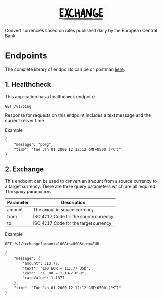 <div align="center">
    <img src="exchange.png" width="175">
</div>


Convert currencies based on rates published daily by the European Central Bank

# Endpoints

The complete library of endpoints can be on postman [here](https://www.getpostman.com/collections/aeb591736835b4d38c46).

## 1. Healthcheck
This application has a healthcheck endpoint:
```
GET /v1/ping
```
Response for requests on this endpoint includes a text message and the current server time.

Example:
```
{
    "message": "pong",
    "time": "Tue Jan 01 2000 12:12:12 GMT+0500 (PKT)"
}
```

## 2. Exchange
This endpoint can be used to convert an amount from a source currency to a target currency. There are three query parameters which are all required. The query params are:

|Parameter|Description|
|---|---|
|amount|The amout in source currency|
|from|ISO 4217 Code for the source currency|
|tp|ISO 4217 Code for the target currency|

Example:
```
GET /v1/exchange?amount=100&to=USD&from=EUR

{
    "message": {
        "amount": 113.77,
        "text": "100 EUR = 113.77 USD",
        "rate": "1 EUR = 1.1377 USD",
        "rateValue": 1.1377
    },
    "time": "Tue Jan 01 2000 12:12:12 GMT+0500 (PKT)"
}
```